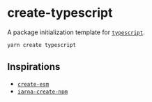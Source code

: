 # create-typescript

A package initialization template for [`typescript`](https://github.com/Microsoft/TypeScript).

```sh
yarn create typescript
```

## Inspirations

- [`create-esm`](https://github.com/standard-things/create-esm)
- [`iarna-create-npm`](https://github.com/iarna/iarna-create-npm)
